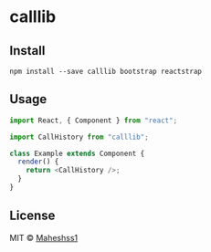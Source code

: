 # calllib

## Install

```INSTALLATION
npm install --save calllib bootstrap reactstrap
```

## Usage

```js
import React, { Component } from "react";

import CallHistory from "calllib";

class Example extends Component {
  render() {
    return <CallHistory />;
  }
}
```

## License

MIT © [Maheshss1](https://github.com/Maheshss1)
